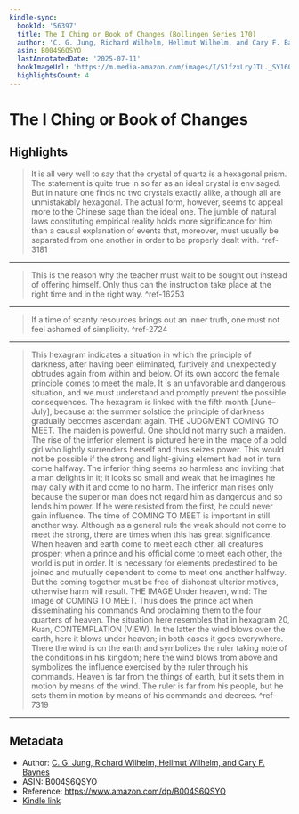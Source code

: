 ```yaml
---
kindle-sync:
  bookId: '56397'
  title: The I Ching or Book of Changes (Bollingen Series 170)
  author: 'C. G. Jung, Richard Wilhelm, Hellmut Wilhelm, and Cary F. Baynes'
  asin: B004S6QSYO
  lastAnnotatedDate: '2025-07-11'
  bookImageUrl: 'https://m.media-amazon.com/images/I/51fzxLryJTL._SY160.jpg'
  highlightsCount: 4
---
```

# The I Ching or Book of Changes



## Highlights
> It is all very well to say that the crystal of quartz is a hexagonal prism. The statement is quite true in so far as an ideal crystal is envisaged. But in nature one finds no two crystals exactly alike, although all are unmistakably hexagonal. The actual form, however, seems to appeal more to the Chinese sage than the ideal one. The jumble of natural laws constituting empirical reality holds more significance for him than a causal explanation of events that, moreover, must usually be separated from one another in order to be properly dealt with. ^ref-3181

---
> This is the reason why the teacher must wait to be sought out instead of offering himself. Only thus can the instruction take place at the right time and in the right way. ^ref-16253

---
> If a time of scanty resources brings out an inner truth, one must not feel ashamed of simplicity. ^ref-2724

---
> This hexagram indicates a situation in which the principle of darkness, after having been eliminated, furtively and unexpectedly obtrudes again from within and below. Of its own accord the female principle comes to meet the male. It is an unfavorable and dangerous situation, and we must understand and promptly prevent the possible consequences. The hexagram is linked with the fifth month [June–July], because at the summer solstice the principle of darkness gradually becomes ascendant again. THE JUDGMENT COMING TO MEET. The maiden is powerful. One should not marry such a maiden. The rise of the inferior element is pictured here in the image of a bold girl who lightly surrenders herself and thus seizes power. This would not be possible if the strong and light-giving element had not in turn come halfway. The inferior thing seems so harmless and inviting that a man delights in it; it looks so small and weak that he imagines he may dally with it and come to no harm. The inferior man rises only because the superior man does not regard him as dangerous and so lends him power. If he were resisted from the first, he could never gain influence. The time of COMING TO MEET is important in still another way. Although as a general rule the weak should not come to meet the strong, there are times when this has great significance. When heaven and earth come to meet each other, all creatures prosper; when a prince and his official come to meet each other, the world is put in order. It is necessary for elements predestined to be joined and mutually dependent to come to meet one another halfway. But the coming together must be free of dishonest ulterior motives, otherwise harm will result. THE IMAGE Under heaven, wind: The image of COMING TO MEET. Thus does the prince act when disseminating his commands And proclaiming them to the four quarters of heaven. The situation here resembles that in hexagram 20, Kuan, CONTEMPLATION (VIEW). In the latter the wind blows over the earth, here it blows under heaven; in both cases it goes everywhere. There the wind is on the earth and symbolizes the ruler taking note of the conditions in his kingdom; here the wind blows from above and symbolizes the influence exercised by the ruler through his commands. Heaven is far from the things of earth, but it sets them in motion by means of the wind. The ruler is far from his people, but he sets them in motion by means of his commands and decrees. ^ref-7319

---

## Metadata
* Author: [C. G. Jung, Richard Wilhelm, Hellmut Wilhelm, and Cary F. Baynes](https://www.amazon.comundefined)
* ASIN: B004S6QSYO
* Reference: https://www.amazon.com/dp/B004S6QSYO
* [Kindle link](kindle://book?action=open&asin=B004S6QSYO)
